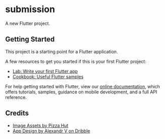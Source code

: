 # submission

A new Flutter project.

## Getting Started

This project is a starting point for a Flutter application.

A few resources to get you started if this is your first Flutter project:

- [Lab: Write your first Flutter app](https://flutter.dev/docs/get-started/codelab)
- [Cookbook: Useful Flutter samples](https://flutter.dev/docs/cookbook)

For help getting started with Flutter, view our
[online documentation](https://flutter.dev/docs), which offers tutorials,
samples, guidance on mobile development, and a full API reference.

## Credits

- [Image Assets by Pizza Hut](https://www.pizzahut.co.id/)
- [App Design by Alexandr V on Dribble](https://dribbble.com/shots/14223782-Food-Delivery-App-UI-UX-Design)
